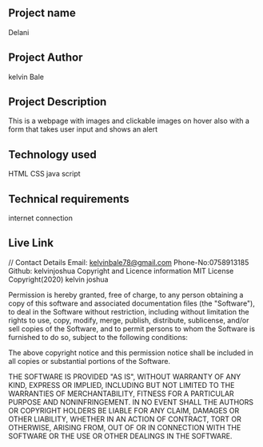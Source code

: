 ## Project name
Delani

## Project Author
kelvin Bale

## Project Description
This is a webpage with images and clickable images on hover also with a form that takes user input and shows an alert

## Technology used
HTML CSS java script

## Technical requirements
internet connection

## Live Link

//
Contact Details
Email: kelvinbale78@gmail.com Phone-No:0758913185 Github: kelvinjoshua Copyright and Licence information MIT License Copyright(2020) kelvin joshua

Permission is hereby granted, free of charge, to any person obtaining a copy of this software and associated documentation files (the "Software"), to deal in the Software without restriction, including without limitation the rights to use, copy, modify, merge, publish, distribute, sublicense, and/or sell copies of the Software, and to permit persons to whom the Software is furnished to do so, subject to the following conditions:

The above copyright notice and this permission notice shall be included in all copies or substantial portions of the Software.

THE SOFTWARE IS PROVIDED "AS IS", WITHOUT WARRANTY OF ANY KIND, EXPRESS OR IMPLIED, INCLUDING BUT NOT LIMITED TO THE WARRANTIES OF MERCHANTABILITY, FITNESS FOR A PARTICULAR PURPOSE AND NONINFRINGEMENT. IN NO EVENT SHALL THE AUTHORS OR COPYRIGHT HOLDERS BE LIABLE FOR ANY CLAIM, DAMAGES OR OTHER LIABILITY, WHETHER IN AN ACTION OF CONTRACT, TORT OR OTHERWISE, ARISING FROM, OUT OF OR IN CONNECTION WITH THE SOFTWARE OR THE USE OR OTHER DEALINGS IN THE SOFTWARE.
